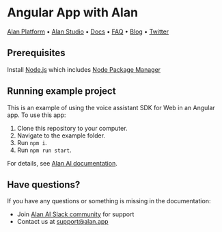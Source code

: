 # Angular App with Alan

[Alan Platform](https://alan.app/) • [Alan Studio](https://studio.alan.app/register) • [Docs](https://alan.app/docs) • [FAQ](https://alan.app/docs/usage/additional/faq) •
[Blog](https://alan.app/blog/) • [Twitter](https://twitter.com/alanvoiceai)

## Prerequisites
Install [Node.js](https://nodejs.org/) which includes [Node Package Manager](https://www.npmjs.com/get-npm)

## Running example project

This is an example of using the voice assistant SDK for Web in an Angular app. To use this app:

1. Clone this repository to your computer. 
2. Navigate to the example folder.
3. Run `npm i`.
4. Run `npm run start`.
 
For details, see [Alan AI documentation](https://alan.app/docs/client-api/web/angular).

## Have questions?

If you have any questions or something is missing in the documentation:
- Join [Alan AI Slack community](https://app.slack.com/client/TL55N530A) for support
- Contact us at [support@alan.app](mailto:support@alan.app)
